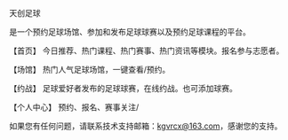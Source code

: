 天创足球

是一个预约足球场馆、参加和发布足球球赛以及预约足球课程的平台。

【首页】 今日推荐、热门课程、热门赛事、热门资讯等模块。报名参与志愿者。

【场馆】 热门人气足球场馆，一键查看/预约。

【约战】 足球爱好者发布的足球球赛，在线约战。也可添加球赛。

【个人中心】 预约、报名、赛事关注/

如果您有任何问题，请联系技术支持邮箱：kgvrcx@163.com，感谢您的支持。
